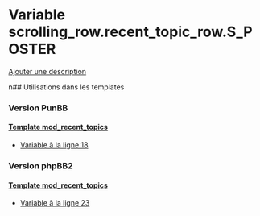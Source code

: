 # Variable scrolling_row.recent_topic_row.S_POSTER
[Ajouter une description](https://fa-tvars.appspot.com/scrolling_row.recent_topic_row.S_POSTER)

n## Utilisations dans les templates

### Version PunBB

#### [Template mod_recent_topics](punbb/mod_recent_topics.md)
* [Variable à la ligne 18](../punbb/mod_recent_topics.tpl#L18)

### Version phpBB2

#### [Template mod_recent_topics](subsilver/mod_recent_topics.md)
* [Variable à la ligne 23](../subsilver/mod_recent_topics.tpl#L23)